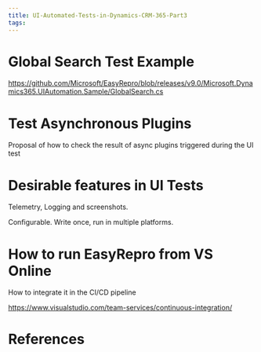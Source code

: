 ```yaml
---
title: UI-Automated-Tests-in-Dynamics-CRM-365-Part3
tags:
---
```

# Global Search Test Example

https://github.com/Microsoft/EasyRepro/blob/releases/v9.0/Microsoft.Dynamics365.UIAutomation.Sample/GlobalSearch.cs

# Test Asynchronous Plugins

Proposal of how to check the result of async plugins triggered during the UI test

# Desirable features in UI Tests

Telemetry, Logging and screenshots. 

Configurable. Write once, run in multiple platforms.

# How to run EasyRepro from VS Online

How to integrate it in the CI/CD pipeline

https://www.visualstudio.com/team-services/continuous-integration/

# References